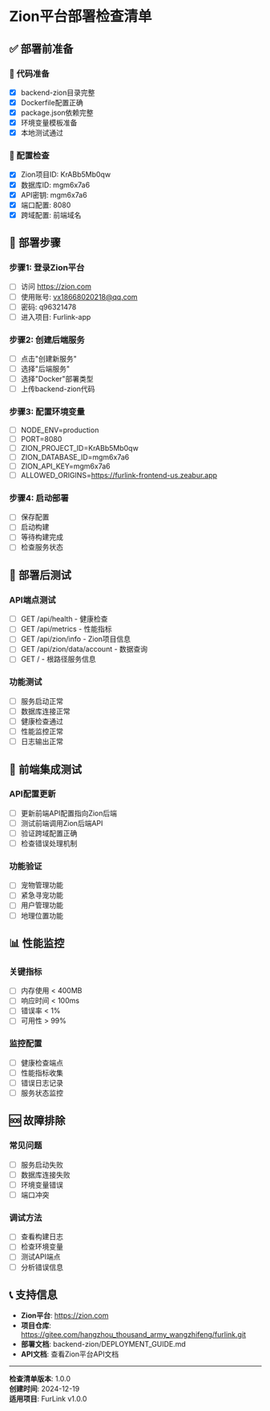 # Zion平台部署检查清单

## ✅ 部署前准备

### 📁 代码准备
- [x] backend-zion目录完整
- [x] Dockerfile配置正确
- [x] package.json依赖完整
- [x] 环境变量模板准备
- [x] 本地测试通过

### 🔧 配置检查
- [x] Zion项目ID: KrABb5Mb0qw
- [x] 数据库ID: mgm6x7a6
- [x] API密钥: mgm6x7a6
- [x] 端口配置: 8080
- [x] 跨域配置: 前端域名

## 🚀 部署步骤

### 步骤1: 登录Zion平台
- [ ] 访问 https://zion.com
- [ ] 使用账号: vx18668020218@qq.com
- [ ] 密码: q96321478
- [ ] 进入项目: Furlink-app

### 步骤2: 创建后端服务
- [ ] 点击"创建新服务"
- [ ] 选择"后端服务"
- [ ] 选择"Docker"部署类型
- [ ] 上传backend-zion代码

### 步骤3: 配置环境变量
- [ ] NODE_ENV=production
- [ ] PORT=8080
- [ ] ZION_PROJECT_ID=KrABb5Mb0qw
- [ ] ZION_DATABASE_ID=mgm6x7a6
- [ ] ZION_API_KEY=mgm6x7a6
- [ ] ALLOWED_ORIGINS=https://furlink-frontend-us.zeabur.app

### 步骤4: 启动部署
- [ ] 保存配置
- [ ] 启动构建
- [ ] 等待构建完成
- [ ] 检查服务状态

## 🧪 部署后测试

### API端点测试
- [ ] GET /api/health - 健康检查
- [ ] GET /api/metrics - 性能指标
- [ ] GET /api/zion/info - Zion项目信息
- [ ] GET /api/zion/data/account - 数据查询
- [ ] GET / - 根路径服务信息

### 功能测试
- [ ] 服务启动正常
- [ ] 数据库连接正常
- [ ] 健康检查通过
- [ ] 性能监控正常
- [ ] 日志输出正常

## 🔗 前端集成测试

### API配置更新
- [ ] 更新前端API配置指向Zion后端
- [ ] 测试前端调用Zion后端API
- [ ] 验证跨域配置正确
- [ ] 检查错误处理机制

### 功能验证
- [ ] 宠物管理功能
- [ ] 紧急寻宠功能
- [ ] 用户管理功能
- [ ] 地理位置功能

## 📊 性能监控

### 关键指标
- [ ] 内存使用 < 400MB
- [ ] 响应时间 < 100ms
- [ ] 错误率 < 1%
- [ ] 可用性 > 99%

### 监控配置
- [ ] 健康检查端点
- [ ] 性能指标收集
- [ ] 错误日志记录
- [ ] 服务状态监控

## 🆘 故障排除

### 常见问题
- [ ] 服务启动失败
- [ ] 数据库连接失败
- [ ] 环境变量错误
- [ ] 端口冲突

### 调试方法
- [ ] 查看构建日志
- [ ] 检查环境变量
- [ ] 测试API端点
- [ ] 分析错误信息

## 📞 支持信息

- **Zion平台**: https://zion.com
- **项目仓库**: https://gitee.com/hangzhou_thousand_army_wangzhifeng/furlink.git
- **部署文档**: backend-zion/DEPLOYMENT_GUIDE.md
- **API文档**: 查看Zion平台API文档

---

**检查清单版本**: 1.0.0  
**创建时间**: 2024-12-19  
**适用项目**: FurLink v1.0.0
